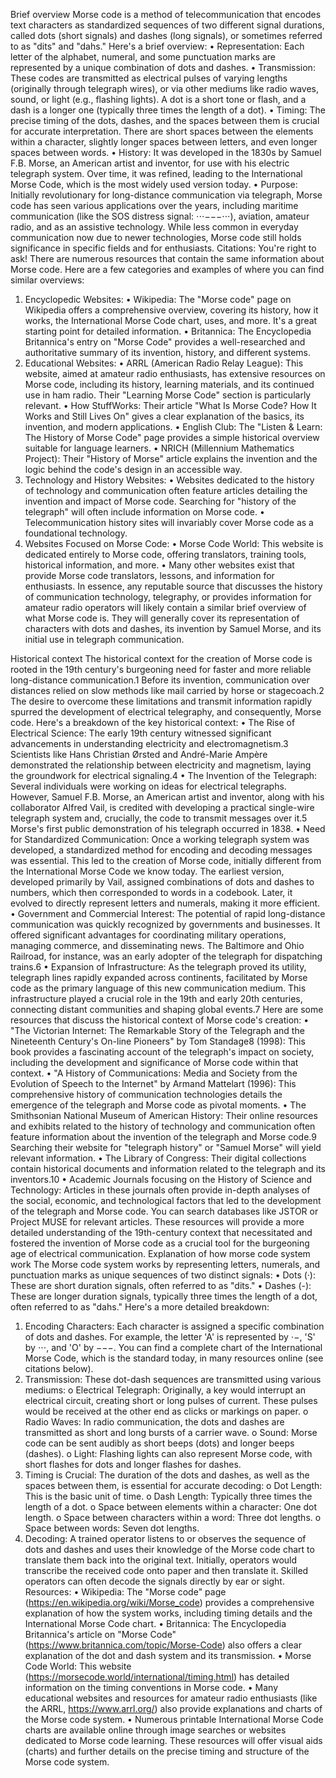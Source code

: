 Brief overview
Morse code is a method of telecommunication that encodes text characters as standardized sequences of two different signal durations, called dots (short signals) and dashes (long signals), or sometimes referred to as "dits" and "dahs."
Here's a brief overview:
•	Representation: Each letter of the alphabet, numeral, and some punctuation marks are represented by a unique combination of dots and dashes.
•	Transmission: These codes are transmitted as electrical pulses of varying lengths (originally through telegraph wires), or via other mediums like radio waves, sound, or light (e.g., flashing lights). A dot is a short tone or flash, and a dash is a longer one (typically three times the length of a dot).
•	Timing: The precise timing of the dots, dashes, and the spaces between them is crucial for accurate interpretation. There are short spaces between the elements within a character, slightly longer spaces between letters, and even longer spaces between words.
•	History: It was developed in the 1830s by Samuel F.B. Morse, an American artist and inventor, for use with his electric telegraph system. Over time, it was refined, leading to the International Morse Code, which is the most widely used version today.
•	Purpose: Initially revolutionary for long-distance communication via telegraph, Morse code has seen various applications over the years, including maritime communication (like the SOS distress signal: ⋅⋅⋅−−−⋅⋅⋅), aviation, amateur radio, and as an assistive technology.
While less common in everyday communication now due to newer technologies, Morse code still holds significance in specific fields and for enthusiasts.
Citations:
You're right to ask! There are numerous resources that contain the same information about Morse code. Here are a few categories and examples of where you can find similar overviews:
1. Encyclopedic Websites:
•	Wikipedia: The "Morse code" page on Wikipedia offers a comprehensive overview, covering its history, how it works, the International Morse Code chart, uses, and more. It's a great starting point for detailed information.
•	Britannica: The Encyclopedia Britannica's entry on "Morse Code" provides a well-researched and authoritative summary of its invention, history, and different systems.
2. Educational Websites:
•	ARRL (American Radio Relay League): This website, aimed at amateur radio enthusiasts, has extensive resources on Morse code, including its history, learning materials, and its continued use in ham radio. Their "Learning Morse Code" section is particularly relevant.
•	How StuffWorks: Their article "What Is Morse Code? How It Works and Still Lives On" gives a clear explanation of the basics, its invention, and modern applications.
•	English Club: The "Listen & Learn: The History of Morse Code" page provides a simple historical overview suitable for language learners.
•	NRICH (Millennium Mathematics Project): Their "History of Morse" article explains the invention and the logic behind the code's design in an accessible way.
3. Technology and History Websites:
•	Websites dedicated to the history of technology and communication often feature articles detailing the invention and impact of Morse code. Searching for "history of the telegraph" will often include information on Morse code.
•	Telecommunication history sites will invariably cover Morse code as a foundational technology.
4. Websites Focused on Morse Code:
•	Morse Code World: This website is dedicated entirely to Morse code, offering translators, training tools, historical information, and more.
•	Many other websites exist that provide Morse code translators, lessons, and information for enthusiasts.
In essence, any reputable source that discusses the history of communication technology, telegraphy, or provides information for amateur radio operators will likely contain a similar brief overview of what Morse code is. They will generally cover its representation of characters with dots and dashes, its invention by Samuel Morse, and its initial use in telegraph communication.


Historical context
The historical context for the creation of Morse code is rooted in the 19th century's burgeoning need for faster and more reliable long-distance communication.1 Before its invention, communication over distances relied on slow methods like mail carried by horse or stagecoach.2 The desire to overcome these limitations and transmit information rapidly spurred the development of electrical telegraphy, and consequently, Morse code.
Here's a breakdown of the key historical context:
•	The Rise of Electrical Science: The early 19th century witnessed significant advancements in understanding electricity and electromagnetism.3 Scientists like Hans Christian Ørsted and André-Marie Ampère demonstrated the relationship between electricity and magnetism, laying the groundwork for electrical signaling.4
•	The Invention of the Telegraph: Several individuals were working on ideas for electrical telegraphs. However, Samuel F.B. Morse, an American artist and inventor, along with his collaborator Alfred Vail, is credited with developing a practical single-wire telegraph system and, crucially, the code to transmit messages over it.5 Morse's first public demonstration of his telegraph occurred in 1838.
•	Need for Standardized Communication: Once a working telegraph system was developed, a standardized method for encoding and decoding messages was essential. This led to the creation of Morse code, initially different from the International Morse Code we know today. The earliest version, developed primarily by Vail, assigned combinations of dots and dashes to numbers, which then corresponded to words in a codebook. Later, it evolved to directly represent letters and numerals, making it more efficient.
•	Government and Commercial Interest: The potential of rapid long-distance communication was quickly recognized by governments and businesses. It offered significant advantages for coordinating military operations, managing commerce, and disseminating news. The Baltimore and Ohio Railroad, for instance, was an early adopter of the telegraph for dispatching trains.6
•	Expansion of Infrastructure: As the telegraph proved its utility, telegraph lines rapidly expanded across continents, facilitated by Morse code as the primary language of this new communication medium. This infrastructure played a crucial role in the 19th and early 20th centuries, connecting distant communities and shaping global events.7
Here are some resources that discuss the historical context of Morse code's creation:
•	"The Victorian Internet: The Remarkable Story of the Telegraph and the Nineteenth Century's On-line Pioneers" by Tom Standage8 (1998): This book provides a fascinating account of the telegraph's impact on society, including the development and significance of Morse code within that context.
•	"A History of Communications: Media and Society from the Evolution of Speech to the Internet" by Armand Mattelart (1996): This comprehensive history of communication technologies details the emergence of the telegraph and Morse code as pivotal moments.
•	The Smithsonian National Museum of American History: Their online resources and exhibits related to the history of technology and communication often feature information about the invention of the telegraph and Morse code.9 Searching their website for "telegraph history" or "Samuel Morse" will yield relevant information.
•	The Library of Congress: Their digital collections contain historical documents and information related to the telegraph and its inventors.10
•	Academic Journals focusing on the History of Science and Technology: Articles in these journals often provide in-depth analyses of the social, economic, and technological factors that led to the development of the telegraph and Morse code. You can search databases like JSTOR or Project MUSE for relevant articles.
These resources will provide a more detailed understanding of the 19th-century context that necessitated and fostered the invention of Morse code as a crucial tool for the burgeoning age of electrical communication.
Explanation of how morse code system work
The Morse code system works by representing letters, numerals, and punctuation marks as unique sequences of two distinct signals:
•	Dots (·): These are short duration signals, often referred to as "dits."
•	Dashes (-): These are longer duration signals, typically three times the length of a dot, often referred to as "dahs."
Here's a more detailed breakdown:
1.	Encoding Characters: Each character is assigned a specific combination of dots and dashes. For example, the letter 'A' is represented by ⋅−, 'S' by ⋅⋅⋅, and 'O' by −−−. You can find a complete chart of the International Morse Code, which is the standard today, in many resources online (see citations below).
2.	Transmission: These dot-dash sequences are transmitted using various mediums: 
o	Electrical Telegraph: Originally, a key would interrupt an electrical circuit, creating short or long pulses of current. These pulses would be received at the other end as clicks or markings on paper.
o	Radio Waves: In radio communication, the dots and dashes are transmitted as short and long bursts of a carrier wave.
o	Sound: Morse code can be sent audibly as short beeps (dots) and longer beeps (dashes).
o	Light: Flashing lights can also represent Morse code, with short flashes for dots and longer flashes for dashes.
3.	Timing is Crucial: The duration of the dots and dashes, as well as the spaces between them, is essential for accurate decoding: 
o	Dot Length: This is the basic unit of time.
o	Dash Length: Typically three times the length of a dot.
o	Space between elements within a character: One dot length.
o	Space between characters within a word: Three dot lengths.
o	Space between words: Seven dot lengths.
4.	Decoding: A trained operator listens to or observes the sequence of dots and dashes and uses their knowledge of the Morse code chart to translate them back into the original text. Initially, operators would transcribe the received code onto paper and then translate it. Skilled operators can often decode the signals directly by ear or sight.
Resources:
•	Wikipedia: The "Morse code" page (https://en.wikipedia.org/wiki/Morse_code) provides a comprehensive explanation of how the system works, including timing details and the International Morse Code chart.
•	Britannica: The Encyclopedia Britannica's article on "Morse Code" (https://www.britannica.com/topic/Morse-Code) also offers a clear explanation of the dot and dash system and its transmission.
•	Morse Code World: This website (https://morsecode.world/international/timing.html) has detailed information on the timing conventions in Morse code.
•	Many educational websites and resources for amateur radio enthusiasts (like the ARRL, https://www.arrl.org/) also provide explanations and charts of the Morse code system.
•	Numerous printable International Morse Code charts are available online through image searches or websites dedicated to Morse code learning.
These resources will offer visual aids (charts) and further details on the precise timing and structure of the Morse code system.

